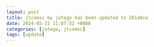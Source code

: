 ```yaml
---
layout: post
title: jtcomsc by jotego has been updated to 261a0ce
date: 2024-05-31 11:07:52 +0000
categories: [jotego, jtcomsc]
tags: [update]
---
```


